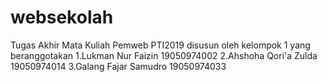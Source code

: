 # websekolah
Tugas Akhir Mata Kuliah Pemweb PTI2019 disusun oleh kelompok 1 yang beranggotakan
1.Lukman Nur Faizin 19050974002
2.Ahshoha Qori'a Zulda 19050974014
3.Galang Fajar Samudro 19050974033
